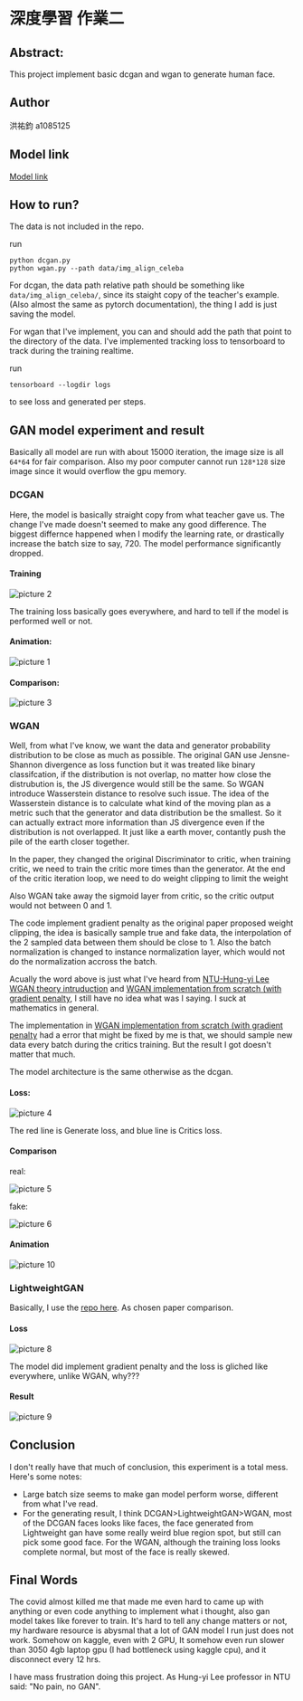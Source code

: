 # 深度學習 作業二

## Abstract:
This project implement basic dcgan and wgan to generate human face.

## Author

洪祐鈞 a1085125

## Model link

[Model link](https://drive.google.com/drive/folders/1IUb9ye0qXdEQ16CNAZ38MDmwFbpMIrau?usp=sharing)

## How to run?

The data is not included in the repo.

run
```
python dcgan.py
python wgan.py --path data/img_align_celeba
```

For dcgan, the data path relative path should be something like ```data/img_align_celeba/```, since its staight copy of the teacher's example. (Also almost the same as pytorch documentation), the thing I add is just saving the model.

For wgan that I've implement, you can and should add the path that point to the directory of the data.
I've implemented tracking loss to tensorboard to track during the training realtime.

run
```
tensorboard --logdir logs
```
to see loss and generated per steps.

## GAN model experiment and result

Basically all model are run with about 15000 iteration, the image size is all ```64*64``` for fair comparison. Also my poor computer cannot run ```128*128``` size image since it would overflow the gpu memory.

### DCGAN

Here, the model is basically straight copy from what teacher gave us. The change I've made doesn't seemed to make any good difference. The biggest differnce happened when I modify the learning rate, or drastically increase the batch size to say, 720. The model performance significantly dropped.

#### Training

![picture 2](images/b8dd72eedea8ec2ad18c3823b16df8f1cec176ca0ba9c32f8d5c430ceb38f352.png)  

The training loss basically goes everywhere, and hard to tell if the model is performed well or not.

#### Animation:

![picture 1](images/b1a1f4e06d7f3cba83c7d265356c60a9d285845c95d96248939f18af1ddc4b70.gif)  

#### Comparison:

![picture 3](images/e0162800d8de1c79759d7da1f93581f26fc0301b4e2bee3e6cc250550a36ce13.png)  

### WGAN

Well, from what I've know, we want the data and generator probability distribution to be close as much as possible. The original GAN use Jensne-Shannon divergence as loss function but it was treated like binary classifcation, if the distribution is not overlap, no matter how close the distrubution is, the JS divergence would still be the same. So WGAN introduce Wasserstein distance to resolve such issue. The idea of the Wasserstein distance is to calculate what kind of the moving plan as a metric such that the generator and data distribution be the smallest. So it can actually extract more information than JS divergence even if the distribution is not overlapped. It just like a earth mover, contantly push the pile of the earth closer together.

In the paper, they changed the original Discriminator to critic, when training critic, we need to train the critic more times than the generator. At the end of the critic iteration loop, we need to do weight clipping to limit the weight 

Also WGAN take away the sigmoid layer from critic, so the critic output would not between 0 and 1.

The code implement gradient penalty as the original paper proposed weight clipping, the idea is basically sample true and fake data, the interpolation of the 2 sampled data between them should be close to 1. Also the batch normalization is changed to instance normalization layer, which would not do the normalization accross the batch.

Acually the word above is just what I've heard from [NTU-Hung-yi Lee WGAN theory intruduction](https://www.youtube.com/watch?v=jNY1WBb8l4U) and [WGAN implementation from scratch (with gradient penalty](https://www.youtube.com/watch?v=pG0QZ7OddX4), I still have no idea what was I saying. I suck at mathematics in general.

The implementation in [WGAN implementation from scratch (with gradient penalty](https://www.youtube.com/watch?v=pG0QZ7OddX4) had a error that might be fixed by me is that, we should sample new data every batch during the critics training. But the result I got doesn't matter that much.

The model architecture is the same otherwise as the dcgan.

#### Loss:

![picture 4](images/8c788014fab69bf8bbb69f69e982e11949e294a6496f4e2516bfcd44a6ce258f.png)

The red line is Generate loss, and blue line is Critics loss.

#### Comparison

real:

![picture 5](images/4267a39749aab0d4ceebb2c0ed6ac32a87bd3392c130864b99c4bcd5ffe406be.png)  

fake:

![picture 6](images/b4708904de5e9eaa06adab982f0777395654af400bb44eb04ed5ac3e9ec29a74.png)  

#### Animation

![picture 10](images/5a14c3ff7a74c772cd8fbc100f498026bee8d2d02427a9c1b085b563b0cfc0f2.gif)

### LightweightGAN

Basically, I use the [repo here](https://github.com/lucidrains/lightweight-gan). As chosen paper comparison.

#### Loss

![picture 8](images/83137585ffe6ed665e809168229f553b1021b44b48579f35802fd783b6b97baf.jpg)

The model did implement gradient penalty and the loss is gliched like everywhere, unlike WGAN, why???

#### Result

![picture 9](images/d13f589112f3880d25c51e6344912950434d6c3a3f1dbfbbcc6e1d1813fa04d1.jpg)

## Conclusion

I don't really have that much of conclusion, this experiment is a total mess.
Here's some notes:
- Large batch size seems to make gan model perform worse, different from what I've read.
- For the generating result, I think DCGAN>LightweightGAN>WGAN, most of the DCGAN faces looks like faces, the face generated from Lightweight gan have some really weird blue region spot, but still can pick some good face. For the WGAN, although the training loss looks complete normal, but most of the face is really skewed.

## Final Words

The covid almost killed me that made me even hard to came up with anything or even code anything to implement what i thought, also gan model takes like forever to train. It's hard to tell any change matters or not, my hardware resource is abysmal that a lot of GAN model I run just does not work. Somehow on kaggle, even with 2 GPU, It somehow even run slower than 3050 4gb laptop gpu (I had bottleneck using kaggle cpu), and it disconnect every 12 hrs. 

I have mass frustration doing this project. As Hung-yi Lee professor in NTU said: "No pain, no GAN".